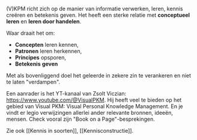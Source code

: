 (V)KPM richt zich op de manier van informatie verwerken, leren, kennis creëren en betekenis geven. Het heeft een sterke relatie met **conceptueel leren** en **leren door handelen**.

Waar draait het om:
- **Concepten** leren kennen,  
- **Patronen** leren herkennen, 
- **Principes** opsporen, 
- **Betekenis** **geven** 

Met als bovenliggend doel het geleerde in zekere zin te verankeren en niet te laten "verdampen".

Een aanrader is het YT-kanaal van Zsolt Viczian: https://www.youtube.com/@VisualPKM. Hij heeft veel te bieden op het gebied van Visual PKM: Visual Personal Knowledge Management. En je vindt er legio verwijzingen allerlei ander relevante bronnen, ideeën, mensen. Check vooral zijn "Book on a Page"-besprekingen.

Zie ook [[Kennis in soorten]], [[Kennisconstructie]].

